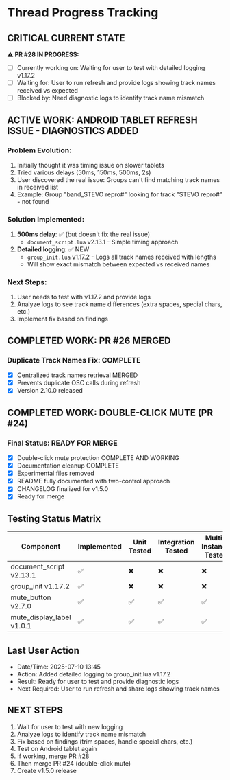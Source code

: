 # Thread Progress Tracking

## CRITICAL CURRENT STATE
**⚠️ PR #28 IN PROGRESS:**
- [ ] Currently working on: Waiting for user to test with detailed logging v1.17.2
- [ ] Waiting for: User to run refresh and provide logs showing track names received vs expected
- [ ] Blocked by: Need diagnostic logs to identify track name mismatch

## ACTIVE WORK: ANDROID TABLET REFRESH ISSUE - DIAGNOSTICS ADDED
### Problem Evolution:
1. Initially thought it was timing issue on slower tablets
2. Tried various delays (50ms, 150ms, 500ms, 2s)
3. User discovered the real issue: Groups can't find matching track names in received list
4. Example: Group "band_STEVO repro#" looking for track "STEVO repro#" - not found

### Solution Implemented:
1. **500ms delay**: ✅ (but doesn't fix the real issue)
   - `document_script.lua` v2.13.1 - Simple timing approach
2. **Detailed logging**: ✅ NEW
   - `group_init.lua` v1.17.2 - Logs all track names received with lengths
   - Will show exact mismatch between expected vs received names

### Next Steps:
1. User needs to test with v1.17.2 and provide logs
2. Analyze logs to see track name differences (extra spaces, special chars, etc.)
3. Implement fix based on findings

## COMPLETED WORK: PR #26 MERGED
### Duplicate Track Names Fix: COMPLETE
- [x] Centralized track names retrieval MERGED
- [x] Prevents duplicate OSC calls during refresh
- [x] Version 2.10.0 released

## COMPLETED WORK: DOUBLE-CLICK MUTE (PR #24)
### Final Status: READY FOR MERGE
- [x] Double-click mute protection COMPLETE AND WORKING
- [x] Documentation cleanup COMPLETE
- [x] Experimental files removed
- [x] README fully documented with two-control approach
- [x] CHANGELOG finalized for v1.5.0
- [x] Ready for merge

## Testing Status Matrix
| Component | Implemented | Unit Tested | Integration Tested | Multi-Instance Tested | 
|-----------|------------|-------------|--------------------|-----------------------|
| document_script v2.13.1 | ✅ | ❌ | ❌ | ❌ |
| group_init v1.17.2 | ✅ | ❌ | ❌ | ❌ |
| mute_button v2.7.0 | ✅ | ✅ | ✅ | ✅ |
| mute_display_label v1.0.1 | ✅ | ✅ | ✅ | ✅ |

## Last User Action
- Date/Time: 2025-07-10 13:45
- Action: Added detailed logging to group_init.lua v1.17.2
- Result: Ready for user to test and provide diagnostic logs
- Next Required: User to run refresh and share logs showing track names

## NEXT STEPS
1. Wait for user to test with new logging
2. Analyze logs to identify track name mismatch
3. Fix based on findings (trim spaces, handle special chars, etc.)
4. Test on Android tablet again
5. If working, merge PR #28
6. Then merge PR #24 (double-click mute)
7. Create v1.5.0 release